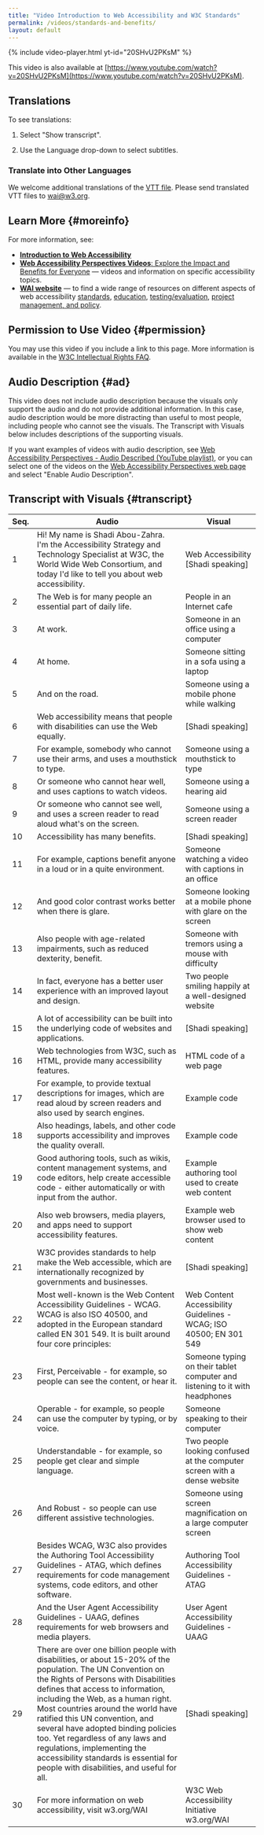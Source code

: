 ```yaml
---
title: "Video Introduction to Web Accessibility and W3C Standards"
permalink: /videos/standards-and-benefits/
layout: default
---
```


{% include video-player.html yt-id="20SHvU2PKsM" %}

This video is also available at [https://www.youtube.com/watch?v=20SHvU2PKsM](https://www.youtube.com/watch?v=20SHvU2PKsM).

## Translations

To see translations:

1. Select "Show transcript".<br><img src='{{ "/content-images/wai-video-standards-and-benefits/show-transcript.png" | relative_url }}' alt="">

2. Use the Language drop-down to select subtitles.<br><img src='{{ "/content-images/wai-video-standards-and-benefits/show-language.png" | relative_url }}' alt="">

### Translate into Other Languages

We welcome additional translations of the [VTT file](https://www.w3.org/WAI/videos/sab-files/W3C_INTRO_SFHI.vtt). Please send translated VTT files to <wai@w3.org>.

## Learn More {#moreinfo}

For more information, see:

-   [**Introduction to Web
    Accessibility**](https://www.w3.org/WAI/intro/accessibility)
-   [**Web Accessibility Perspectives Videos**: Explore the Impact and
    Benefits for Everyone](https://www.w3.org/WAI/perspectives/) —
    videos and information on specific accessibility topics.
-   [**WAI website**](https://www.w3.org/WAI/) — to find a wide range of
    resources on different aspects of web accessibility
    [standards](https://www.w3.org/WAI/guid-tech),
    [education](https://www.w3.org/WAI/train),
    [testing/evaluation](https://www.w3.org/WAI/eval), [project
    management, and policy](https://www.w3.org/WAI/managing).

## Permission to Use Video {#permission}

You may use this video if you include a link to this page. More
information is available in the [W3C Intellectual Rights
FAQ](https://www.w3.org/Consortium/Legal/IPR-FAQ-20000620).

## Audio Description {#ad}

This video does not include audio description because the visuals only
support the audio and do not provide additional information. In this
case, audio description would be more distracting than useful to most
people, including people who cannot see the visuals. The Transcript with
Visuals below includes descriptions of the supporting visuals.

If you want examples of videos with audio description, see [Web
Accessibility Perspectives - Audio Described (YouTube
playlist)](https://www.youtube.com/watch?v=21yWr7evHTs&list=PLhDEeYUfW02Qo4r2KlzagxZxhYcZADee-),
or you can select one of the videos on the [Web Accessibility
Perspectives web page](https://www.w3.org/WAI/perspectives/) and select
"Enable Audio Description".

## Transcript with Visuals {#transcript}

<table>
  <thead>
    <tr>
      <th width="5%">Seq.</th>
      <th>Audio</th>
      <th width="30%">Visual</th>
    </tr>
  </thead>
  <tbody>
    <tr>
      <td>1</td>
      <td>Hi! My name is Shadi Abou-Zahra. I'm the Accessibility Strategy and Technology Specialist at W3C, the World Wide Web Consortium, and today I'd like to tell you about web accessibility.</td>
      <td>Web Accessibility<br>
        [Shadi speaking]</td>
    </tr>
    <tr>
      <td>2</td>
      <td>The Web is for many people an essential part of daily life.</td>
      <td>People in an Internet cafe</td>
    </tr>
    <tr>
      <td>3</td>
      <td>At work.</td>
      <td>Someone in an office using a computer</td>
    </tr>
    <tr>
      <td>4</td>
      <td>At home.</td>
      <td>Someone sitting in a sofa using a laptop</td>
    </tr>
    <tr>
      <td>5</td>
      <td>And on the road.</td>
      <td>Someone using a mobile phone while walking</td>
    </tr>
    <tr>
      <td>6</td>
      <td>Web accessibility means that people with disabilities can use the Web equally.</td>
      <td>[Shadi speaking]</td>
    </tr>
    <tr>
      <td>7</td>
      <td>For example, somebody who cannot use their arms, and uses a mouthstick to type.</td>
      <td>Someone using a mouthstick to type</td>
    </tr>
    <tr>
      <td>8</td>
      <td>Or someone who cannot hear well, and uses captions to watch videos.</td>
      <td>Someone using a hearing aid</td>
    </tr>
    <tr>
      <td>9</td>
      <td>Or someone who cannot see well, and uses a screen reader to read aloud what's on the screen.</td>
      <td>Someone using a screen reader</td>
    </tr>
    <tr>
      <td>10</td>
      <td>Accessibility has many benefits.</td>
      <td>[Shadi speaking]</td>
    </tr>
    <tr>
      <td>11</td>
      <td>For example, captions benefit anyone in a loud or in a quite environment.</td>
      <td>Someone watching a video with captions in an office</td>
    </tr>
    <tr>
      <td>12</td>
      <td>And good color contrast works better when there is glare.</td>
      <td>Someone looking at a mobile phone with glare on the screen</td>
    </tr>
    <tr>
      <td>13</td>
      <td>Also people with age-related impairments, such as reduced dexterity, benefit.</td>
      <td>Someone with tremors using a mouse with difficulty</td>
    </tr>
    <tr>
      <td>14</td>
      <td>In fact, everyone has a better user experience with an improved layout and design.</td>
      <td>Two people smiling happily at a well-designed website</td>
    </tr>
    <tr>
      <td>15</td>
      <td>A lot of accessibility can be built into the underlying code of websites and applications.</td>
      <td>[Shadi speaking]</td>
    </tr>
    <tr>
      <td>16</td>
      <td>Web technologies from W3C, such as HTML, provide many accessibility features.</td>
      <td>HTML code of a web page</td>
    </tr>
    <tr>
      <td>17</td>
      <td>For example, to provide textual descriptions for images, which are read aloud by screen readers and also used by search engines.</td>
      <td>Example code</td>
    </tr>
    <tr>
      <td>18</td>
      <td>Also headings, labels, and other code supports accessibility and improves the quality overall.</td>
      <td>Example code</td>
    </tr>
    <tr>
      <td>19</td>
      <td>Good authoring tools, such as wikis, content management systems, and code editors, help create accessible code - either automatically or with input from the author.</td>
      <td>Example authoring tool used to create web content</td>
    </tr>
    <tr>
      <td>20</td>
      <td>Also web browsers, media players, and apps need to support accessibility features.</td>
      <td>Example web browser used to show web content</td>
    </tr>
    <tr>
      <td>21</td>
      <td>W3C provides standards to help make the Web accessible, which are internationally recognized by governments and businesses.</td>
      <td>[Shadi speaking]</td>
    </tr>
    <tr>
      <td>22</td>
      <td>Most well-known is the Web Content Accessibility Guidelines - WCAG. WCAG is also ISO 40500, and adopted in the European standard called EN 301 549. It is built around four core principles:</td>
      <td>Web Content Accessibility Guidelines - WCAG; ISO 40500; EN 301 549</td>
    </tr>
    <tr>
      <td>23</td>
      <td>First, Perceivable - for example, so people can see the content, or hear it.</td>
      <td>Someone typing on their tablet computer and listening to it with headphones</td>
    </tr>
    <tr>
      <td>24</td>
      <td>Operable - for example, so people can use the computer by typing, or by voice.</td>
      <td>Someone speaking to their computer</td>
    </tr>
    <tr>
      <td>25</td>
      <td>Understandable - for example, so people get clear and simple language.</td>
      <td>Two people looking confused at the computer screen with a dense website</td>
    </tr>
    <tr>
      <td>26</td>
      <td>And Robust - so people can use different assistive technologies.</td>
      <td>Someone using screen magnification on a large computer screen</td>
    </tr>
    <tr>
      <td>27</td>
      <td>Besides WCAG, W3C also provides the Authoring Tool Accessibility Guidelines - ATAG, which defines requirements for code management systems, code editors, and other software.</td>
      <td>Authoring Tool Accessibility Guidelines - ATAG</td>
    </tr>
    <tr>
      <td>28</td>
      <td>And the User Agent Accessibility Guidelines - UAAG, defines requirements for web browsers and media players.</td>
      <td>User Agent Accessibility Guidelines - UAAG</td>
    </tr>
    <tr>
      <td>29</td>
      <td>There are over one billion people with disabilities, or about 15-20% of the population. The UN Convention on the Rights of Persons with Disabilities defines that access to information, including the Web, as a human right. Most countries around the world have ratified this UN convention, and several have adopted binding policies too. Yet regardless of any laws and regulations, implementing the accessibility standards is essential for people with disabilities, and useful for all.</td>
      <td>[Shadi speaking]</td>
    </tr>
    <tr>
      <td>30</td>
      <td>For more information on web accessibility, visit w3.org/WAI</td>
      <td>W3C Web Accessibility Initiative<br>
w3.org/WAI</td>
    </tr>
  </tbody>
</table>


